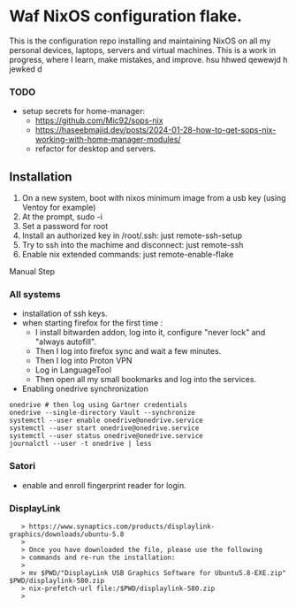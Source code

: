 # Waf NixOS configuration flake.
 This is the configuration repo installing and maintaining NixOS on  all my personal
 devices, laptops, servers and virtual machines. This is a work in progress, where
 I learn, make mistakes, and improve. hsu hhwed   qewewjd h jewked d  
 
### TODO
- setup secrets for home-manager:
  - https://github.com/Mic92/sops-nix
  - https://haseebmajid.dev/posts/2024-01-28-how-to-get-sops-nix-working-with-home-manager-modules/
  - refactor for desktop and servers.

## Installation 
1. On a new system, boot with nixos minimum image from a usb key (using Ventoy for example)
2. At the prompt, sudo -i
3. Set a password for root
4. Install an authorized key in /root/.ssh: just remote-ssh-setup
5. Try to ssh into the machime and disconnect: just remote-ssh
6. Enable nix extended commands: just remote-enable-flake


Manual Step

### All systems
- installation of ssh keys.
- when starting firefox for the first time : 
  - I install bitwarden addon, log into it, configure "never lock" and "always autofill". 
  - Then I log into firefox sync and wait a few minutes.
  - Then I log into Proton VPN
  - Log in LanguageTool
  - Then open all my small bookmarks and log into the services.
- Enabling onedrive synchronization
```
onedrive # then log using Gartner credentials
onedrive --single-directory Vault --synchronize
systemctl --user enable onedrive@onedrive.service
systemctl --user start onedrive@onedrive.service
systemctl --user status onedrive@onedrive.service
journalctl --user -t onedrive | less
```

### Satori
- enable and enroll fingerprint reader for login.

### DisplayLink

       > https://www.synaptics.com/products/displaylink-graphics/downloads/ubuntu-5.8
       >
       > Once you have downloaded the file, please use the following
       > commands and re-run the installation:
       >
       > mv $PWD/"DisplayLink USB Graphics Software for Ubuntu5.8-EXE.zip" $PWD/displaylink-580.zip
       > nix-prefetch-url file:/$PWD/displaylink-580.zip
       >

